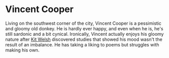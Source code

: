 # Vincent Cooper

Living on the southwest corner of the city, Vincent Cooper is a pessimistic and gloomy old donkey. He is hardly ever happy, and even when he is, he's still sardonic and a bit cynical. Ironically, Vincent actually enjoys his gloomy nature after [Kit Welsh](kit.md) discovered studies that showed his mood wasn't the result of an imbalance. He has taking a liking to poems but struggles with making his own.
